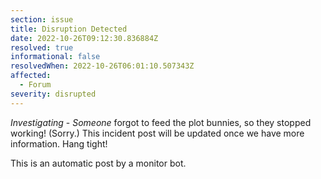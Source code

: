 ```yaml
---
section: issue
title: Disruption Detected
date: 2022-10-26T09:12:30.836884Z
resolved: true
informational: false
resolvedWhen: 2022-10-26T06:01:10.507343Z
affected:
  - Forum
severity: disrupted
---
```

*Investigating* - _Someone_ forgot to feed the plot bunnies, so they stopped working! (Sorry.) This incident post will be updated once we have more information. Hang tight!

This is an automatic post by a monitor bot.
        